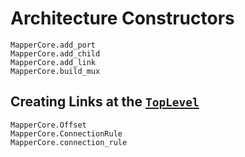 # Architecture Constructors

```@docs
MapperCore.add_port
MapperCore.add_child
MapperCore.add_link
MapperCore.build_mux
```

## Creating Links at the [`TopLevel`](@ref)

```@docs
MapperCore.Offset
MapperCore.ConnectionRule
MapperCore.connection_rule
```
